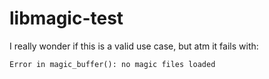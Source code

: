 # libmagic-test

I really wonder if this is a valid use case, but atm it fails with:

```
Error in magic_buffer(): no magic files loaded
```
